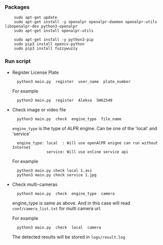 ### Packages

        sudo apt-get update
        sudo apt-get install -y openalpr openalpr-daemon openalpr-utils libopenalpr-dev python3-openalpr
        sudo apt-get install openalpr-utils
        
        sudo apt-get install -y python3-pip
        sudo pip3 install opencv-python
        sudo pip3 install fuzzywuzzy
        
### Run script

- Register License Plate

        python3 main.py  register  user_name  plate_number
        
    For example
    
        python3 main.py  register  Aleksa  SH62548

- Check image or video file

        python3 main.py  check  engine_type  file_name
    
    `engine_type` is the type of ALPR engine. Can be one of the 'local' and 'service'
    
        engine_type: local  : Will use openAlPR enigne can run without Internet
                     service: Will use online service api
        
    For example
    
        python3 main.py check local 1.avi
        python3 main.py check service 1.jpg
        
- Check multi-cameras

        python3 main.py  check  engine_type  camera
        
    engine_type is same as above.
    And in this case will read `conf/camera_list.txt` for multi camera url.
    
    For example
    
        python3 main.py  check  local  camera
        
    The detected results will be stored in `logs/result.log`
    